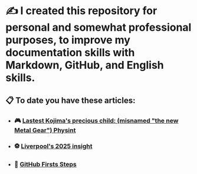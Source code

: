 # ✍ I created this repository for personal and somewhat professional purposes, to improve my documentation skills with Markdown, GitHub, and English skills.
## 📋 To date you have these articles:

- ###  🎮 [Lastest Kojima's precious child: (misnamed "the new Metal Gear") Physint](https://github.com/anverpy/articles/blob/main/Kojima_Physint.md)
- ###  ⚽ [Liverpool's 2025 insight](https://github.com/anverpy/articles/blob/main/Liverpool_FC_2024_25_Season_Report.md)
- ###  🐙 [GitHub Firsts Steps](https://github.com/anverpy/articles/blob/main/guia_git_github.md)
